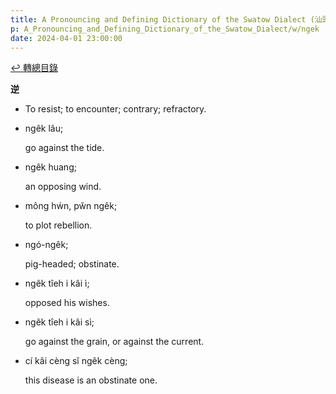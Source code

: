 ```yaml
---
title: A Pronouncing and Defining Dictionary of the Swatow Dialect (汕頭方言音義字典) / ngek
p: A_Pronouncing_and_Defining_Dictionary_of_the_Swatow_Dialect/w/ngek
date: 2024-04-01 23:00:00
---
```


[↩️ 轉總目錄](/A_Pronouncing_and_Defining_Dictionary_of_the_Swatow_Dialect)


**逆**
- To resist; to encounter; contrary; refractory.

- ngêk lâu;

  go against the tide.

- ngêk huang;

  an opposing wind.

- mông hẃn, pw̆n ngêk;

  to plot rebellion.

- ngó-ngêk;

  pig-headed; obstinate.

- ngêk tîeh i kâi ì;

  opposed his wishes.

- ngêk tîeh i kâi sì;

  go against the grain, or against the current.

- cí kâi cèng sĭ ngêk cèng;

  this disease is an obstinate one.